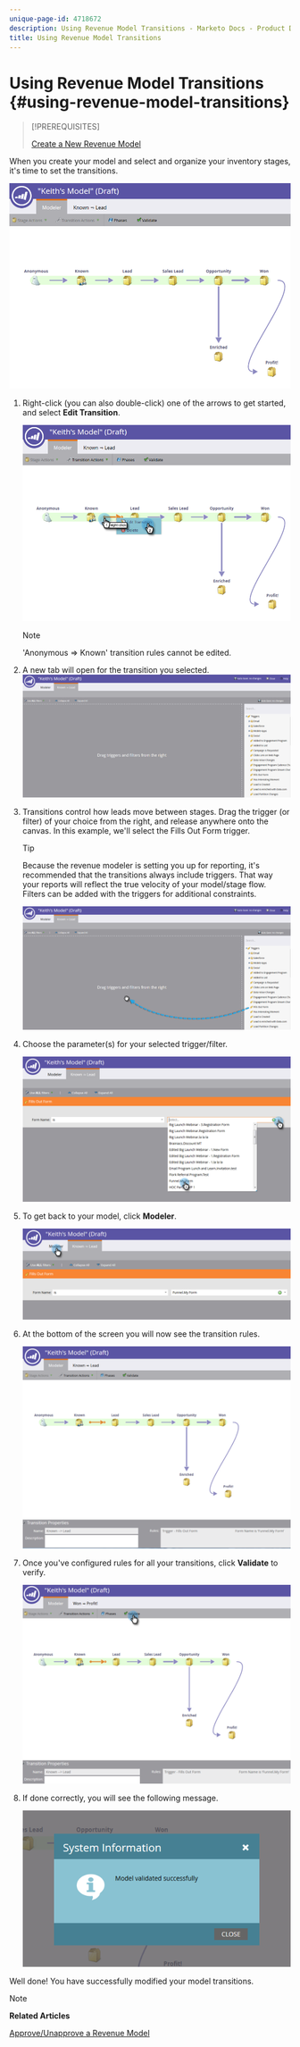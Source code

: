 ```yaml
---
unique-page-id: 4718672
description: Using Revenue Model Transitions - Marketo Docs - Product Documentation
title: Using Revenue Model Transitions
---
```


# Using Revenue Model Transitions {#using-revenue-model-transitions}

>[!PREREQUISITES]
>
>[Create a New Revenue Model](create-a-new-revenue-model.md)

When you create your model and select and organize your inventory stages, it's time to set the transitions.

![](assets/one-2.png)

1. Right-click (you can also double-click) one of the arrows to get started, and select **Edit Transition**.

   ![](assets/two-2.png)

   >[!NOTE]
   >
   >'Anonymous ⇒ Known' transition rules cannot be edited.

1. A new tab will open for the transition you selected.   ![](assets/three-1.png)
1. Transitions control how leads move between stages. Drag the trigger (or filter) of your choice from the right, and release anywhere onto the canvas. In this example, we'll select the Fills Out Form trigger.

   >[!TIP]
   >
   >Because the revenue modeler is setting you up for reporting, it's recommended that the transitions always include triggers. That way your reports will reflect the true velocity of your model/stage flow. Filters can be added with the triggers for additional constraints.

   ![](assets/four-2.png)

1. Choose the parameter(s) for your selected trigger/filter.

   ![](assets/five-2.png)

1. To get back to your model, click **Modeler**.

   ![](assets/six.png)

1. At the bottom of the screen you will now see the transition rules.

   ![](assets/seven.png)

1. Once you've configured rules for all your transitions, click **Validate** to verify.

   ![](assets/eight.png)

1. If done correctly, you will see the following message.

   ![](assets/nine.png)

Well done! You have successfully modified your model transitions.

>[!NOTE]
>
>**Related Articles**
>
>[Approve/Unapprove a Revenue Model](approve-unapprove-a-revenue-model.md)
